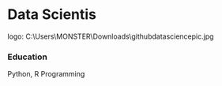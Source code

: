 # Data Scientis
logo: C:\Users\MONSTER\Downloads\githubdatasciencepic.jpg
### Education
Python, R Programming

